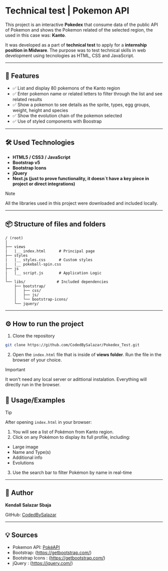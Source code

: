 
# Technical test | Pokemon API

This project is an interactive **Pokedex** that consume data of the public API of Pokemon and shows the Pokemon related of the selected region, the used in this case was: **Kanto**.

It was developed as a part of **technical test** to apply for a **internship position in Midware**. The purpose was to test technical skills in web development using tecnologies as HTML, CSS and JavaScript.

---
## 🎯 Features

- ✅ List and display 80 pokemons of the Kanto region
- ✅ Enter pokemon name or related letters to filter through the list and see related results 
- ✅ Show a pokemon to see details as the sprite, types, egg groups, weight, height and species
- ✅ Show the evolution chain of the pokemon selected
- ✅ Use of styled components with Boostrap

---
## 🛠 Used Technologies

- **HTML5 / CSS3 / JavaScript**
- **Bootstrap v5**
- **Bootstrap Icons**
- **jQuery**
- **Next.js (just to prove functionality, it doesn´t have a key piece in project or direct integrations)**

> [!NOTE]
> All the libraries used in this project were downloaded and included locally.

---
## 📦 Structure of files and folders

```
/ (root)
│
├── views
|   |__ index.html      # Principal page
├── styles
|   |__ styles.css      # Custom styles
|   |__ pokeball-spin.css   
├── js 
|   |__ script.js       # Application Logic
│
└── libs/              # Included dependencies
    ├── bootstrap/
    │   ├── css/
    │   ├── js/
    │   └── bootstrap-icons/
    └── jquery/
```

---
## ⚙️ How to run the project

1. Clone the repository
  ```bash
  git clone https://github.com/CodedBySalazar/Pokedex_Test.git
  ```
2. Open the `index.html` file that is inside of **views folder**. Run the file in the browser of your choice. 

> [!IMPORTANT]
> It won't need any local server or adittional instalation. Everything will directly run in the browser.


## 📌 Usage/Examples

>[!TIP]
> After opening `index.html` in your browser:

1. You will see a list of Pokémon from Kanto region.
2. Click on any Pokémon to display its full profile, including:
- Large image
- Name and Type(s)
- Additional info
- Evolutions
3. Use the search bar to filter Pokémon by name in real-time


---

## :bust_in_silhouette: Author

**Kendall Salazar Sbaja**

GitHub: [CodedBySalazar](https://www.github.com/codedbysalazar)

---
## :bulb: Sources
- Pokemon API: [PokéAPI](https://pokeapi.co/)
- Bootstrap: (https://getbootstrap.com/)
- Bootstrap Icons : (https://getbootstrap.com/)
- jQuery : (https://jquery.com/)
